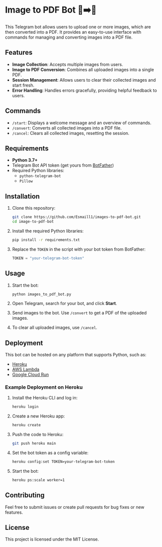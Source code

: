 
# Image to PDF Bot 📸➡️📄

This Telegram bot allows users to upload one or more images, which are then converted into a PDF. It provides an easy-to-use interface with commands for managing and converting images into a PDF file.

## Features
- **Image Collection**: Accepts multiple images from users.
- **Image to PDF Conversion**: Combines all uploaded images into a single PDF.
- **Session Management**: Allows users to clear their collected images and start fresh.
- **Error Handling**: Handles errors gracefully, providing helpful feedback to users.

## Commands
- `/start`: Displays a welcome message and an overview of commands.
- `/convert`: Converts all collected images into a PDF file.
- `/cancel`: Clears all collected images, resetting the session.

## Requirements
- **Python 3.7+**
- Telegram Bot API token (get yours from [BotFather](https://t.me/BotFather))
- Required Python libraries:
  - `python-telegram-bot`
  - `Pillow`

## Installation
1. Clone this repository:
   ```bash
   git clone https://github.com/Esmaill1/images-to-pdf-bot.git
   cd image-to-pdf-bot
   ```

2. Install the required Python libraries:
   ```bash
   pip install -r requirements.txt
   ```

3. Replace the `TOKEN` in the script with your bot token from BotFather:
   ```python
   TOKEN = "your-telegram-bot-token"
   ```

## Usage
1. Start the bot:
   ```bash
   python images_to_pdf_bot.py
   ```

2. Open Telegram, search for your bot, and click **Start**.

3. Send images to the bot. Use `/convert` to get a PDF of the uploaded images.

4. To clear all uploaded images, use `/cancel`.

## Deployment
This bot can be hosted on any platform that supports Python, such as:
- [Heroku](https://heroku.com/)
- [AWS Lambda](https://aws.amazon.com/lambda/)
- [Google Cloud Run](https://cloud.google.com/run)

### Example Deployment on Heroku
1. Install the Heroku CLI and log in:
   ```bash
   heroku login
   ```

2. Create a new Heroku app:
   ```bash
   heroku create
   ```

3. Push the code to Heroku:
   ```bash
   git push heroku main
   ```

4. Set the bot token as a config variable:
   ```bash
   heroku config:set TOKEN=your-telegram-bot-token
   ```

5. Start the bot:
   ```bash
   heroku ps:scale worker=1
   ```

## Contributing
Feel free to submit issues or create pull requests for bug fixes or new features.

## License
This project is licensed under the MIT License.
